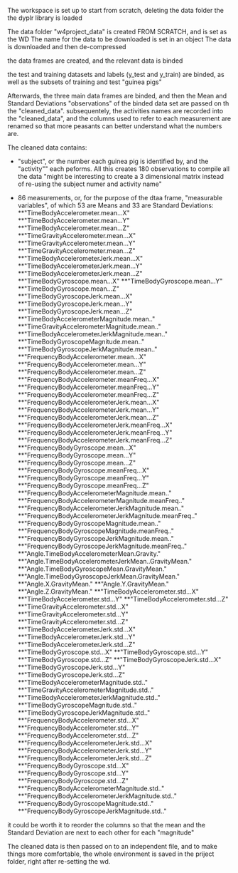 The workspace is set up to start from scratch, deleting the data folder
the the dyplr library is loaded

The data folder "w4project_data" is created FROM SCRATCH, and is set as the WD
The name for the data to be downloaded is set in an object
The data is downloaded and then de-compressed

the data frames are created, and the relevant data is binded

the test and training datasets and labels (y_test and y_train) are binded, as well as the subsets of training and test "guinea pigs"

Afterwards, the three main data frames are binded, and then the Mean and Standard Deviations "observations" of the binded data set are passed on th the "cleaned_data". subsequentely, the activities names are recorded into the "cleaned_data", and the columns used to refer to each measurement are renamed so that more peasants can better understand what the numbers are.

The cleaned data contains:

- "subject", or the number each guinea pig is identified by, and the "activity"" each peforms. All this creates 180 observations to compile all the data
"might be interesting to create a 3 dimensional matrix instead of re-using the subject numer and activity name"

- 86 measurements, or, for the purpose of the dtaa frame, "measurable variables", of which 53 are Means and 33 are Standard Deviations:
**"TimeBodyAccelerometer.mean...X"
**"TimeBodyAccelerometer.mean...Y"
**"TimeBodyAccelerometer.mean...Z"
**"TimeGravityAccelerometer.mean...X" 
**"TimeGravityAccelerometer.mean...Y" 
**"TimeGravityAccelerometer.mean...Z" 
**"TimeBodyAccelerometerJerk.mean...X" 
**"TimeBodyAccelerometerJerk.mean...Y" 
**"TimeBodyAccelerometerJerk.mean...Z" 
**"TimeBodyGyroscope.mean...X" 
**"TimeBodyGyroscope.mean...Y" 
**"TimeBodyGyroscope.mean...Z" 
**"TimeBodyGyroscopeJerk.mean...X" 
**"TimeBodyGyroscopeJerk.mean...Y" 
**"TimeBodyGyroscopeJerk.mean...Z" 
**"TimeBodyAccelerometerMagnitude.mean.." 
**"TimeGravityAccelerometerMagnitude.mean.." 
**"TimeBodyAccelerometerJerkMagnitude.mean.." 
**"TimeBodyGyroscopeMagnitude.mean.." 
**"TimeBodyGyroscopeJerkMagnitude.mean.." 
**"FrequencyBodyAccelerometer.mean...X" 
**"FrequencyBodyAccelerometer.mean...Y"
**"FrequencyBodyAccelerometer.mean...Z"
**"FrequencyBodyAccelerometer.meanFreq...X" 
**"FrequencyBodyAccelerometer.meanFreq...Y" 
**"FrequencyBodyAccelerometer.meanFreq...Z"
**"FrequencyBodyAccelerometerJerk.mean...X"
**"FrequencyBodyAccelerometerJerk.mean...Y"
**"FrequencyBodyAccelerometerJerk.mean...Z"
**"FrequencyBodyAccelerometerJerk.meanFreq...X"
**"FrequencyBodyAccelerometerJerk.meanFreq...Y"
**"FrequencyBodyAccelerometerJerk.meanFreq...Z"
**"FrequencyBodyGyroscope.mean...X"
**"FrequencyBodyGyroscope.mean...Y"
**"FrequencyBodyGyroscope.mean...Z"
**"FrequencyBodyGyroscope.meanFreq...X"
**"FrequencyBodyGyroscope.meanFreq...Y" 
**"FrequencyBodyGyroscope.meanFreq...Z"
**"FrequencyBodyAccelerometerMagnitude.mean.."
**"FrequencyBodyAccelerometerMagnitude.meanFreq.."
**"FrequencyBodyAccelerometerJerkMagnitude.mean.."
**"FrequencyBodyAccelerometerJerkMagnitude.meanFreq.."
**"FrequencyBodyGyroscopeMagnitude.mean.." 
**"FrequencyBodyGyroscopeMagnitude.meanFreq.."
**"FrequencyBodyGyroscopeJerkMagnitude.mean.."
**"FrequencyBodyGyroscopeJerkMagnitude.meanFreq.." 
**"Angle.TimeBodyAccelerometerMean.Gravity." 
**"Angle.TimeBodyAccelerometerJerkMean..GravityMean." 
**"Angle.TimeBodyGyroscopeMean.GravityMean."
**"Angle.TimeBodyGyroscopeJerkMean.GravityMean." 
**"Angle.X.GravityMean." 
**"Angle.Y.GravityMean." 
**"Angle.Z.GravityMean." 
**"TimeBodyAccelerometer.std...X"
**"TimeBodyAccelerometer.std...Y" 
**"TimeBodyAccelerometer.std...Z" 
**"TimeGravityAccelerometer.std...X"
**"TimeGravityAccelerometer.std...Y"
**"TimeGravityAccelerometer.std...Z"
**"TimeBodyAccelerometerJerk.std...X" 
**"TimeBodyAccelerometerJerk.std...Y"
**"TimeBodyAccelerometerJerk.std...Z" 
**"TimeBodyGyroscope.std...X"
**"TimeBodyGyroscope.std...Y"
**"TimeBodyGyroscope.std...Z" 
**"TimeBodyGyroscopeJerk.std...X" 
**"TimeBodyGyroscopeJerk.std...Y"
**"TimeBodyGyroscopeJerk.std...Z"
**"TimeBodyAccelerometerMagnitude.std.." 
**"TimeGravityAccelerometerMagnitude.std.." 
**"TimeBodyAccelerometerJerkMagnitude.std.."
**"TimeBodyGyroscopeMagnitude.std.." 
**"TimeBodyGyroscopeJerkMagnitude.std.." 
**"FrequencyBodyAccelerometer.std...X" 
**"FrequencyBodyAccelerometer.std...Y" 
**"FrequencyBodyAccelerometer.std...Z" 
**"FrequencyBodyAccelerometerJerk.std...X" 
**"FrequencyBodyAccelerometerJerk.std...Y"
**"FrequencyBodyAccelerometerJerk.std...Z" 
**"FrequencyBodyGyroscope.std...X" 
**"FrequencyBodyGyroscope.std...Y" 
**"FrequencyBodyGyroscope.std...Z"
**"FrequencyBodyAccelerometerMagnitude.std.."
**"FrequencyBodyAccelerometerJerkMagnitude.std.."
**"FrequencyBodyGyroscopeMagnitude.std.."
**"FrequencyBodyGyroscopeJerkMagnitude.std.."

it could be worth it to reorder the columns so that the mean and the Standard Deviation are next to each other for each "magnitude"

The cleaned data is then passed on to an independent file, and to make things more comfortable, the whole environment is saved in the priject folder, right after re-setting the wd.
